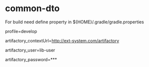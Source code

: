 # common-dto

For build need define property in ${HOME}/.gradle/gradle.properties

profile=develop  


artifactory_contextUrl=http://ext-system.com/artifactory  

artifactory_user=lib-user  

artifactory_password=***  

